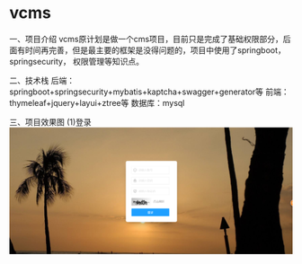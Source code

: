# vcms
一、项目介绍
        vcms原计划是做一个cms项目，目前只是完成了基础权限部分，后面有时间再完善，但是最主要的框架是没得问题的，项目中使用了springboot，springsecurity，
        权限管理等知识点。

二、技术栈
        后端：springboot+springsecurity+mybatis+kaptcha+swagger+generator等
        前端：thymeleaf+jquery+layui+ztree等
        数据库：mysql
   
三、项目效果图
     (1)登录
     !["登录"](https://github.com/tmAlj/vcms/blob/master/src/main/resources/images/%E7%99%BB%E5%BD%95.png)
    
     
  
  
